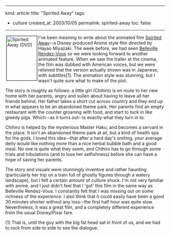 -----
kind: article
title: "Spirited Away"
tags:
- culture
created_at: 2003/10/05
permalink: spirited-away
toc: false
-----

<p><a href="http://www.amazon.co.uk/exec/obidos/ASIN/B000087JI2/butshesagirl-21" title="Click here to buy this DVD from Amazon.co.uk"><img src="http://www.rousette.org.uk/mt-static/blog/images/spiritedaway.jpg" alt="Spirited Away (DVD)" height="140" width="96" border="1" hspace="3" vspace="3" align="left" /></a>I've been meaning to write about the animated film <a href="http://disney.go.com/disneyvideos/animatedfilms/miyazaki/index2.html">Spirited Away</a>--a Disney produced Anime style film directed by Hayao Miyazaki. The week before, we had seen <a href="http://www.rousette.org.uk/mt-static/blog/archives/000432.html">Belleville Rendez-Vous</a> so we were looking forward to another animated feature. When we saw the trailer at the cinema, the film was dubbed with American voices, but we were relieved that the version actually shown was in Japanese, with subtitles[1]. The animation style was stunning, but I wasn't quite sure what to make of the plot.</p>

<p>The story is roughly as follows: a little girl (Chihiro) is en route to her new home with her parents, angry and sullen about having to leave all her friends behind. Her father takes a short cut across country and they end up in what appears to be an abandoned theme park. Her parents find an empty restaurant with the counter groaning with food, and start to tuck in like greedy pigs. Which--as it turns out--is exactly what they turn in to.</p>

<p>Chihiro is helped by the mysterious Master Haku, and becomes a servant in the place. It isn't an abandoned theme park at all, but a kind of health spa for the gods. I loved this idea--that after a hard day's smiting, your average deity would like nothing more than a nice herbal bubble bath and a good meal. No one is quite what they seem, and Chihiro has to go through some trials and tribulations (and to lose her selfishness) before she can have a hope of saving her parents.</p>

<p>The story and visuals were stunningly inventive and rather haunting (particularly her trip on a train full of ghostly figures through a watery landscape), but I felt a certain amount of culture shock. I'm not very familiar with anime, and I just didn't feel that I 'got' this film in the same way as Belleville Rendez-Vous. I constantly felt that I was missing out on some richness of the experience. I also think that it could easily have been a good 30 minutes shorter without any loss--the first half hour was quite slow. Nevertheless, it was a great film, and a completely different experience from the usual Disney/Pixar fare.</p>

<p>[1] That is, until the guy with the big fat head sat in front of us, and we had to rock from side to side to see the dialogue.</p>
